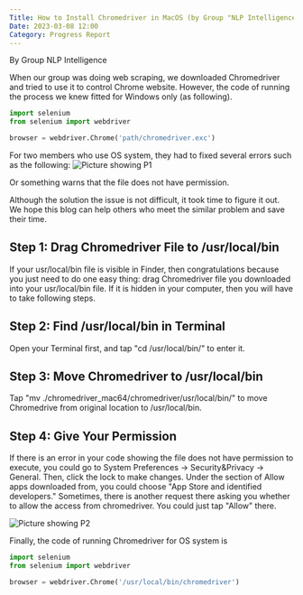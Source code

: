 ```yaml
---
Title: How to Install Chromedriver in MacOS (by Group "NLP Intelligence")
Date: 2023-03-08 12:00
Category: Progress Report
---
```


By Group NLP Intelligence

When our group was doing web scraping, we downloaded Chromedriver and tried to use it to control Chrome website. However, the code of running the process we knew fitted for Windows only (as following).

```python
import selenium
from selenium import webdriver

browser = webdriver.Chrome('path/chromedriver.exc')

```

For two members who use OS system, they had to fixed several errors such as the following:
![Picture showing P1]({static}/images/NLP-Intelligence-Post01_P1.jpeg)

Or something warns that the file does not have permission. 

Although the solution the issue is not difficult, it took time to figure it out. We hope this blog can help others who meet the similar problem and save their time.

## Step 1: Drag Chromedriver File to /usr/local/bin

If your usr/local/bin file is visible in Finder, then congratulations because you just need to do one easy thing: drag Chromedriver file you downloaded into your usr/local/bin file. If it is hidden in your computer, then you will have to take following steps. 

## Step 2: Find /usr/local/bin in Terminal

Open your Terminal first, and tap "cd /usr/local/bin/" to enter it. 

## Step 3: Move Chromedriver to /usr/local/bin

Tap "mv ./chromedriver_mac64/chromedriver/usr/local/bin/" to move Chromedrive from original location to /usr/local/bin.

## Step 4: Give Your Permission

If there is an error in your code showing the file does not have permission to execute, you could go to System Preferences -> Security&Privacy -> General. Then, click the lock to make changes. Under the section of Allow apps downloaded from, you could choose "App Store and identified developers." Sometimes, there is another request there asking you whether to allow the access from chromedriver. You could just tap "Allow" there.

![Picture showing P2]({static}/images/NLP-Intelligence-Post01_P2.jpeg)

Finally, the code of running Chromedriver for OS system is 

```python
import selenium
from selenium import webdriver

browser = webdriver.Chrome('/usr/local/bin/chromedriver')

```